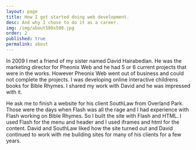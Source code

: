 ```yaml
---
layout: page
title: How I got started doing web development.
desc: And why I chose to do it as a career.
img: /img/about500x500.jpg
order: 2
published: true
permalink: about
---
```


In 2009 I met a friend of my sister named David Hairabedian.
He was the marketing director for Pheonix Web and he had 5 or 6 current projects that were in the works.
However Pheonix Web went out of business and could not complete the projects.
I  was developing online interactive childrens books for Bible Rhymes.
I shared my work with David and he was impressed with it.

He ask me to finish a website for his client SouthLaw from Overland Park.
Those were the days when Flash was all the rage and I had experience with Flash working on Bible Rhymes.
So I built the site with Flash and HTML.
I used Flash for the menu and header and I used iframes and html for the content.
David and SouthLaw liked how the site turned out and David continued to work with me building sites for many of his clients for a few years.
